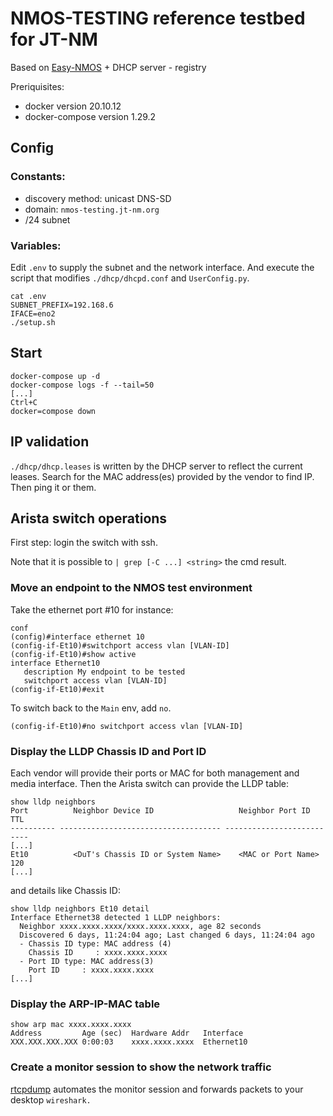 # NMOS-TESTING reference testbed for JT-NM

Based on [Easy-NMOS](https://github.com/rhastie/easy-nmos) + DHCP server - registry

Preriquisites:
* docker version 20.10.12
* docker-compose version 1.29.2

## Config

### Constants:

* discovery method: unicast DNS-SD
* domain: `nmos-testing.jt-nm.org`
* /24 subnet

### Variables:

Edit `.env` to supply the subnet and the network interface.
And execute the script that modifies `./dhcp/dhcpd.conf` and
`UserConfig.py`.

```
cat .env
SUBNET_PREFIX=192.168.6
IFACE=eno2
./setup.sh
```

## Start

```
docker-compose up -d
docker-compose logs -f --tail=50
[...]
Ctrl+C
docker=compose down
```

## IP validation

`./dhcp/dhcp.leases` is written by the DHCP server to reflect
the current leases. Search for the MAC address(es) provided by the
vendor to find IP. Then ping it or them.

## Arista switch operations

First step: login the switch with ssh.

Note that it is possible to `| grep [-C ...] <string>` the cmd result.

### Move an endpoint to the NMOS test environment

Take the ethernet port #10 for instance:

```
conf
(config)#interface ethernet 10
(config-if-Et10)#switchport access vlan [VLAN-ID]
(config-if-Et10)#show active
interface Ethernet10
   description My endpoint to be tested
   switchport access vlan [VLAN-ID]
(config-if-Et10)#exit
```

To switch back to the `Main` env, add `no`.

```
(config-if-Et10)#no switchport access vlan [VLAN-ID]
```

### Display the LLDP Chassis ID and Port ID

Each vendor will provide their ports or MAC for both management and
media interface. Then the Arista switch can provide the LLDP table:

```
show lldp neighbors
Port          Neighbor Device ID                   Neighbor Port ID    TTL
---------- ------------------------------------ ---------------------- ----
[...]
Et10          <DuT's Chassis ID or System Name>    <MAC or Port Name>  120
[...]
```

and details like Chassis ID:

```
show lldp neighbors Et10 detail
Interface Ethernet38 detected 1 LLDP neighbors:
  Neighbor xxxx.xxxx.xxxx/xxxx.xxxx.xxxx, age 82 seconds
  Discovered 6 days, 11:24:04 ago; Last changed 6 days, 11:24:04 ago
  - Chassis ID type: MAC address (4)
    Chassis ID     : xxxx.xxxx.xxxx
  - Port ID type: MAC address(3)
    Port ID     : xxxx.xxxx.xxxx
[...]
```

### Display the ARP-IP-MAC table

```
show arp mac xxxx.xxxx.xxxx
Address         Age (sec)  Hardware Addr   Interface
XXX.XXX.XXX.XXX 0:00:03    xxxx.xxxx.xxxx  Ethernet10
```

### Create a monitor session to show the network traffic

[rtcpdump](https://github.com/pkeroulas/st2110-toolkit/blob/master/capture/rtcpdump.sh)
automates the monitor session and forwards packets to your desktop `wireshark.`
